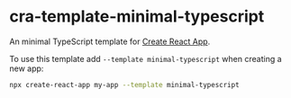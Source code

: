 # cra-template-minimal-typescript

An minimal TypeScript template for [Create React App](https://github.com/facebook/create-react-app).

To use this template add `--template minimal-typescript` when creating a new app:

```sh
npx create-react-app my-app --template minimal-typescript
```
